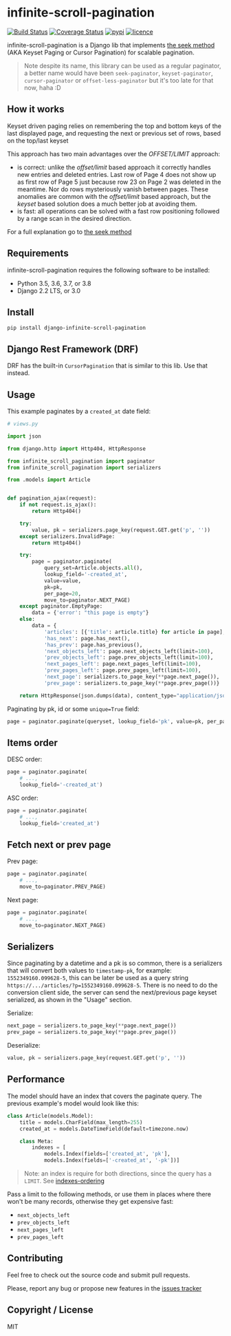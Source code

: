 # infinite-scroll-pagination

[![Build Status](https://img.shields.io/travis/nitely/django-infinite-scroll-pagination/master.svg?style=flat-square)](https://travis-ci.org/nitely/django-infinite-scroll-pagination)
[![Coverage Status](https://img.shields.io/coveralls/nitely/django-infinite-scroll-pagination/master.svg?style=flat-square)](https://coveralls.io/r/nitely/django-infinite-scroll-pagination)
[![pypi](https://img.shields.io/pypi/v/django-infinite-scroll-pagination.svg?style=flat-square)](https://pypi.python.org/pypi/django-infinite-scroll-pagination)
[![licence](https://img.shields.io/pypi/l/django-infinite-scroll-pagination.svg?style=flat-square)](https://raw.githubusercontent.com/nitely/django-infinite-scroll-pagination/master/LICENSE)

infinite-scroll-pagination is a Django lib that implements
[the seek method](http://use-the-index-luke.com/sql/partial-results/fetch-next-page)
(AKA Keyset Paging or Cursor Pagination) for scalable pagination.

> Note despite its name, this library can be used as a regular paginator,
  a better name would have been ``seek-paginator``, ``keyset-paginator``,
  ``cursor-paginator`` or ``offset-less-paginator`` but it's too late for that now, haha :D

## How it works

Keyset driven paging relies on remembering the top and bottom keys of
the last displayed page, and requesting the next or previous set of rows,
based on the top/last keyset

This approach has two main advantages over the *OFFSET/LIMIT* approach:

* is correct: unlike the *offset/limit* based approach it correctly handles
  new entries and deleted entries. Last row of Page 4 does not show up as first
  row of Page 5 just because row 23 on Page 2 was deleted in the meantime.
  Nor do rows mysteriously vanish between pages. These anomalies are common
  with the *offset/limit* based approach, but the *keyset* based solution does
  a much better job at avoiding them.
* is fast: all operations can be solved with a fast row positioning followed
  by a range scan in the desired direction.

For a full explanation go to
[the seek method](http://use-the-index-luke.com/sql/partial-results/fetch-next-page)

## Requirements

infinite-scroll-pagination requires the following software to be installed:

* Python 3.5, 3.6, 3.7, or 3.8
* Django 2.2 LTS, or 3.0

## Install

```
pip install django-infinite-scroll-pagination
```

## Django Rest Framework (DRF)

DRF has the built-in `CursorPagination`
that is similar to this lib. Use that instead.

## Usage

This example paginates by a `created_at` date field:

```python
# views.py

import json

from django.http import Http404, HttpResponse

from infinite_scroll_pagination import paginator
from infinite_scroll_pagination import serializers

from .models import Article


def pagination_ajax(request):
    if not request.is_ajax():
        return Http404()

    try:
        value, pk = serializers.page_key(request.GET.get('p', ''))
    except serializers.InvalidPage:
        return Http404()

    try:
        page = paginator.paginate(
            query_set=Article.objects.all(),
            lookup_field='-created_at',
            value=value,
            pk=pk,
            per_page=20,
            move_to=paginator.NEXT_PAGE)
    except paginator.EmptyPage:
        data = {'error': "this page is empty"}
    else:
        data = {
            'articles': [{'title': article.title} for article in page],
            'has_next': page.has_next(),
            'has_prev': page.has_previous(),
            'next_objects_left': page.next_objects_left(limit=100),
            'prev_objects_left': page.prev_objects_left(limit=100),
            'next_pages_left': page.next_pages_left(limit=100),
            'prev_pages_left': page.prev_pages_left(limit=100),
            'next_page': serializers.to_page_key(**page.next_page()),
            'prev_page': serializers.to_page_key(**page.prev_page())}

    return HttpResponse(json.dumps(data), content_type="application/json")
```

Paginating by pk, id or some `unique=True` field:

```python
page = paginator.paginate(queryset, lookup_field='pk', value=pk, per_page=20)
```

## Items order

DESC order:

```python
page = paginator.paginate(
    # ...,
    lookup_field='-created_at')
```

ASC order:

```python
page = paginator.paginate(
    # ...,
    lookup_field='created_at')
```

## Fetch next or prev page

Prev page:

```python
page = paginator.paginate(
    # ...,
    move_to=paginator.PREV_PAGE)
```

Next page:

```python
page = paginator.paginate(
    # ...,
    move_to=paginator.NEXT_PAGE)
```

## Serializers

Since paginating by a datetime and a pk is so common,
there is a serializers that will convert both values to ``timestamp-pk``,
for example: ``1552349160.099628-5``, this can be later be used
as a query string ``https://.../articles/?p=1552349160.099628-5``.
There is no need to do the conversion client side, the server can send
the next/previous page keyset serialized, as shown in the "Usage" section.

Serialize:

```python
next_page = serializers.to_page_key(**page.next_page())
prev_page = serializers.to_page_key(**page.prev_page())
```

Deserialize:

```python
value, pk = serializers.page_key(request.GET.get('p', ''))
```

## Performance

The model should have an index that covers the paginate query.
The previous example's model would look like this:

```python
class Article(models.Model):
    title = models.CharField(max_length=255)
    created_at = models.DateTimeField(default=timezone.now)

    class Meta:
        indexes = [
            models.Index(fields=['created_at', 'pk'],
            models.Index(fields=['-created_at', '-pk'])]
```

> Note: an index is require for both directions,
  since the query has a `LIMIT`.
  See [indexes-ordering](https://www.postgresql.org/docs/9.3/indexes-ordering.html)

Pass a limit to the following methods,
or use them in places where there won't be
many records, otherwise they get expensive fast:

* ``next_objects_left``
* ``prev_objects_left``
* ``next_pages_left``
* ``prev_pages_left``

## Contributing

Feel free to check out the source code and submit pull requests.

Please, report any bug or propose new features in the
[issues tracker](https://github.com/nitely/django-infinite-scroll-pagination/issues)

## Copyright / License

MIT
